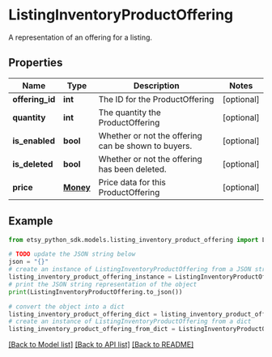 # ListingInventoryProductOffering

A representation of an offering for a listing.

## Properties

Name | Type | Description | Notes
------------ | ------------- | ------------- | -------------
**offering_id** | **int** | The ID for the ProductOffering | [optional] 
**quantity** | **int** | The quantity the ProductOffering | [optional] 
**is_enabled** | **bool** | Whether or not the offering can be shown to buyers. | [optional] 
**is_deleted** | **bool** | Whether or not the offering has been deleted. | [optional] 
**price** | [**Money**](Money.md) | Price data for this ProductOffering | [optional] 

## Example

```python
from etsy_python_sdk.models.listing_inventory_product_offering import ListingInventoryProductOffering

# TODO update the JSON string below
json = "{}"
# create an instance of ListingInventoryProductOffering from a JSON string
listing_inventory_product_offering_instance = ListingInventoryProductOffering.from_json(json)
# print the JSON string representation of the object
print(ListingInventoryProductOffering.to_json())

# convert the object into a dict
listing_inventory_product_offering_dict = listing_inventory_product_offering_instance.to_dict()
# create an instance of ListingInventoryProductOffering from a dict
listing_inventory_product_offering_from_dict = ListingInventoryProductOffering.from_dict(listing_inventory_product_offering_dict)
```
[[Back to Model list]](../README.md#documentation-for-models) [[Back to API list]](../README.md#documentation-for-api-endpoints) [[Back to README]](../README.md)


